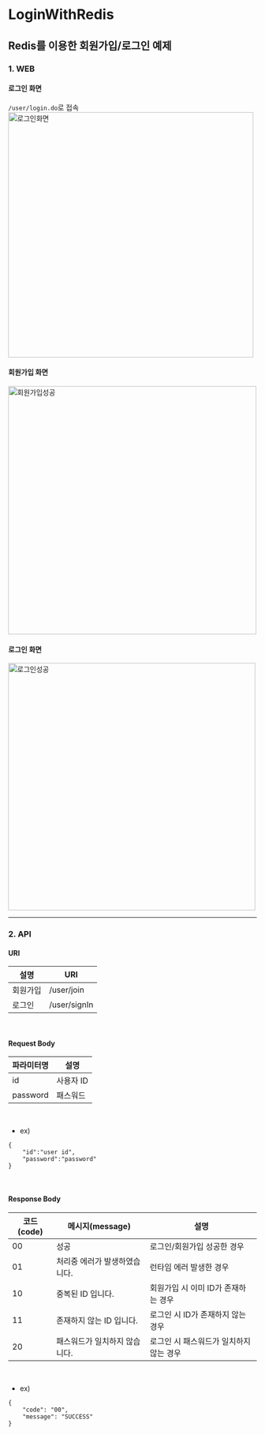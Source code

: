 # LoginWithRedis

## Redis를 이용한 회원가입/로그인 예제

### 1. WEB

#### 로그인 화면
`/user/login.do`로 접속
<br>
<img width="497" alt="로그인화면" src="https://github.com/pongdangx2/LoginWithRedis/assets/32296630/d37546b7-d444-48a5-add1-f0f059773a05">

#### 회원가입 화면
<img width="503" alt="회원가입성공" src="https://github.com/pongdangx2/LoginWithRedis/assets/32296630/61f2f53f-8022-45e7-9d98-b38c2d7bc493">

#### 로그인 화면
<img width="501" alt="로그인성공" src="https://github.com/pongdangx2/LoginWithRedis/assets/32296630/7cd03729-98f7-4a2d-bf92-6d423be87489">

<br>

<hr>

### 2. API

#### URI
|설명|URI|
|---|---|
|회원가입|/user/join|
|로그인|/user/signIn|

<br>

#### Request Body
|파라미터명|설명|
|---|---|
|id|사용자 ID|
|password|패스워드|

<br>

* ex)
```
{
    "id":"user id",
    "password":"password"
}
```

<br>

#### Response Body
|코드(code)|메시지(message)|설명|
|---|---|---|
|00|성공|로그인/회원가입 성공한 경우|
|01|처리중 에러가 발생하였습니다.|런타임 에러 발생한 경우|
|10|중복된 ID 입니다.|회원가입 시 이미 ID가 존재하는 경우|
|11|존재하지 않는 ID 입니다.|로그인 시 ID가 존재하지 않는 경우|
|20|패스워드가 일치하지 않습니다.|로그인 시 패스워드가 일치하지 않는 경우|

<br>

* ex) 
```
{
    "code": "00",
    "message": "SUCCESS"
}
```
